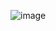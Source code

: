 ![image](https://user-images.githubusercontent.com/88237437/159329865-a1e8251f-e6dd-4bc3-8d53-e87eee82eea2.png)
